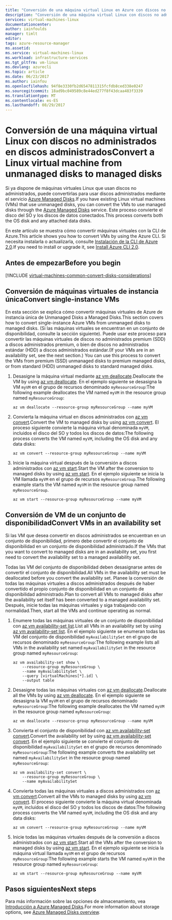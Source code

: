 ```yaml
---
title: "Conversión de una máquina virtual Linux en Azure con discos no administrados a discos administrados - Azure Managed Disks | Microsoft Docs"
description: "Conversión de una máquina virtual Linux con discos no administrados en discos administrados mediante la CLI de Azure 2.0 en el modelo de implementación de Resource Manager"
services: virtual-machines-linux
documentationcenter: 
author: iainfoulds
manager: timlt
editor: 
tags: azure-resource-manager
ms.assetid: 
ms.service: virtual-machines-linux
ms.workload: infrastructure-services
ms.tgt_pltfrm: vm-linux
ms.devlang: azurecli
ms.topic: article
ms.date: 06/23/2017
ms.author: iainfou
ms.openlocfilehash: 94f8e3330fb2d6547811315fcfdb8ced338e0247
ms.sourcegitcommit: 18ad9bc049589c8e44ed277f8f43dcaa483f3339
ms.translationtype: MT
ms.contentlocale: es-ES
ms.lasthandoff: 08/29/2017
---
```

# <a name="convert-a-linux-virtual-machine-from-unmanaged-disks-to-managed-disks"></a><span data-ttu-id="668e8-103">Conversión de una máquina virtual Linux con discos no administrados en discos administrados</span><span class="sxs-lookup"><span data-stu-id="668e8-103">Convert a Linux virtual machine from unmanaged disks to managed disks</span></span>

<span data-ttu-id="668e8-104">Si ya dispone de máquinas virtuales Linux que usan discos no administrados, puede convertirlas para usar discos administrados mediante el servicio [Azure Managed Disks](../windows/managed-disks-overview.md).</span><span class="sxs-lookup"><span data-stu-id="668e8-104">If you have existing Linux virtual machines (VMs) that use unmanaged disks, you can convert the VMs to use managed disks through the [Azure Managed Disks](../windows/managed-disks-overview.md) service.</span></span> <span data-ttu-id="668e8-105">Este proceso convierte el disco del SO y los discos de datos conectados.</span><span class="sxs-lookup"><span data-stu-id="668e8-105">This process converts both the OS disk and any attached data disks.</span></span>

<span data-ttu-id="668e8-106">En este artículo se muestra cómo convertir máquinas virtuales con la CLI de Azure.</span><span class="sxs-lookup"><span data-stu-id="668e8-106">This article shows you how to convert VMs by using the Azure CLI.</span></span> <span data-ttu-id="668e8-107">Si necesita instalarla o actualizarla, consulte [Instalación de la CLI de Azure 2.0](/cli/azure/install-azure-cli).</span><span class="sxs-lookup"><span data-stu-id="668e8-107">If you need to install or upgrade it, see [Install Azure CLI 2.0](/cli/azure/install-azure-cli).</span></span> 

## <a name="before-you-begin"></a><span data-ttu-id="668e8-108">Antes de empezar</span><span class="sxs-lookup"><span data-stu-id="668e8-108">Before you begin</span></span>

[!INCLUDE [virtual-machines-common-convert-disks-considerations](../../../includes/virtual-machines-common-convert-disks-considerations.md)]


## <a name="convert-single-instance-vms"></a><span data-ttu-id="668e8-109">Conversión de máquinas virtuales de instancia única</span><span class="sxs-lookup"><span data-stu-id="668e8-109">Convert single-instance VMs</span></span>
<span data-ttu-id="668e8-110">En esta sección se explica cómo convertir máquinas virtuales de Azure de instancia única de Unmanaged Disks a Managed Disks.</span><span class="sxs-lookup"><span data-stu-id="668e8-110">This section covers how to convert single-instance Azure VMs from unmanaged disks to managed disks.</span></span> <span data-ttu-id="668e8-111">(Si las máquinas virtuales se encuentran en un conjunto de disponibilidad, consulte la sección siguiente). Puede usar este proceso para convertir las máquinas virtuales de discos no administrados premium (SDD) a discos administrados premium, o bien de discos no administrados estándar (HDD) a discos administrados estándar.</span><span class="sxs-lookup"><span data-stu-id="668e8-111">(If your VMs are in an availability set, see the next section.) You can use this process to convert the VMs from premium (SSD) unmanaged disks to premium managed disks, or from standard (HDD) unmanaged disks to standard managed disks.</span></span>

1. <span data-ttu-id="668e8-112">Desasigne la máquina virtual mediante [az vm deallocate](/cli/azure/vm#deallocate).</span><span class="sxs-lookup"><span data-stu-id="668e8-112">Deallocate the VM by using [az vm deallocate](/cli/azure/vm#deallocate).</span></span> <span data-ttu-id="668e8-113">En el ejemplo siguiente se desasigna la VM `myVM` en el grupo de recursos denominado `myResourceGroup`:</span><span class="sxs-lookup"><span data-stu-id="668e8-113">The following example deallocates the VM named `myVM` in the resource group named `myResourceGroup`:</span></span>

    ```azurecli
    az vm deallocate --resource-group myResourceGroup --name myVM
    ```

2. <span data-ttu-id="668e8-114">Convierta la máquina virtual en discos administrados con [az vm convert](/cli/azure/vm#convert).</span><span class="sxs-lookup"><span data-stu-id="668e8-114">Convert the VM to managed disks by using [az vm convert](/cli/azure/vm#convert).</span></span> <span data-ttu-id="668e8-115">El proceso siguiente convierte la máquina virtual denominada `myVM`, incluidos el disco del SO y todos los discos de datos:</span><span class="sxs-lookup"><span data-stu-id="668e8-115">The following process converts the VM named `myVM`, including the OS disk and any data disks:</span></span>

    ```azurecli
    az vm convert --resource-group myResourceGroup --name myVM
    ```

3. <span data-ttu-id="668e8-116">Inicie la máquina virtual después de la conversión a discos administrados con [az vm start](/cli/azure/vm#start).</span><span class="sxs-lookup"><span data-stu-id="668e8-116">Start the VM after the conversion to managed disks by using [az vm start](/cli/azure/vm#start).</span></span> <span data-ttu-id="668e8-117">En el ejemplo siguiente se inicia la VM llamada `myVM` en el grupo de recursos `myResourceGroup`.</span><span class="sxs-lookup"><span data-stu-id="668e8-117">The following example starts the VM named `myVM` in the resource group named `myResourceGroup`.</span></span>

    ```azurecli
    az vm start --resource-group myResourceGroup --name myVM
    ```

## <a name="convert-vms-in-an-availability-set"></a><span data-ttu-id="668e8-118">Conversión de VM de un conjunto de disponibilidad</span><span class="sxs-lookup"><span data-stu-id="668e8-118">Convert VMs in an availability set</span></span>

<span data-ttu-id="668e8-119">Si las VM que desea convertir en discos administrados se encuentran en un conjunto de disponibilidad, primero debe convertir el conjunto de disponibilidad en un conjunto de disponibilidad administrado.</span><span class="sxs-lookup"><span data-stu-id="668e8-119">If the VMs that you want to convert to managed disks are in an availability set, you first need to convert the availability set to a managed availability set.</span></span>

<span data-ttu-id="668e8-120">Todas las VM del conjunto de disponibilidad deben desasignarse antes de convertir el conjunto de disponibilidad.</span><span class="sxs-lookup"><span data-stu-id="668e8-120">All VMs in the availability set must be deallocated before you convert the availability set.</span></span> <span data-ttu-id="668e8-121">Planee la conversión de todas las máquinas virtuales a discos administrados después de haber convertido el propio conjunto de disponibilidad en un conjunto de disponibilidad administrado.</span><span class="sxs-lookup"><span data-stu-id="668e8-121">Plan to convert all VMs to managed disks after the availability set itself has been converted to a managed availability set.</span></span> <span data-ttu-id="668e8-122">Después, inicie todas las máquinas virtuales y siga trabajando con normalidad.</span><span class="sxs-lookup"><span data-stu-id="668e8-122">Then, start all the VMs and continue operating as normal.</span></span>

1. <span data-ttu-id="668e8-123">Enumere todas las máquinas virtuales de un conjunto de disponibilidad con [az vm availability-set list](/cli/azure/vm/availability-set#list).</span><span class="sxs-lookup"><span data-stu-id="668e8-123">List all VMs in an availability set by using [az vm availability-set list](/cli/azure/vm/availability-set#list).</span></span> <span data-ttu-id="668e8-124">En el ejemplo siguiente se enumeran todas las VM del conjunto de disponibilidad `myAvailabilitySet` en el grupo de recursos denominado `myResourceGroup`:</span><span class="sxs-lookup"><span data-stu-id="668e8-124">The following example lists all VMs in the availability set named `myAvailabilitySet` in the resource group named `myResourceGroup`:</span></span>

    ```azurecli
    az vm availability-set show \
        --resource-group myResourceGroup \
        --name myAvailabilitySet \
        --query [virtualMachines[*].id] \
        --output table
    ```

2. <span data-ttu-id="668e8-125">Desasigne todas las máquinas virtuales con [az vm deallocate](/cli/azure/vm#deallocate).</span><span class="sxs-lookup"><span data-stu-id="668e8-125">Deallocate all the VMs by using [az vm deallocate](/cli/azure/vm#deallocate).</span></span> <span data-ttu-id="668e8-126">En el ejemplo siguiente se desasigna la VM `myVM` en el grupo de recursos denominado `myResourceGroup`:</span><span class="sxs-lookup"><span data-stu-id="668e8-126">The following example deallocates the VM named `myVM` in the resource group named `myResourceGroup`:</span></span>

    ```azurecli
    az vm deallocate --resource-group myResourceGroup --name myVM
    ```

3. <span data-ttu-id="668e8-127">Convierta el conjunto de disponibilidad con [az vm availability-set convert](/cli/azure/vm/availability-set#convert).</span><span class="sxs-lookup"><span data-stu-id="668e8-127">Convert the availability set by using [az vm availability-set convert](/cli/azure/vm/availability-set#convert).</span></span> <span data-ttu-id="668e8-128">En el ejemplo siguiente se convierte el conjunto de disponibilidad `myAvailabilitySet` en el grupo de recursos denominado `myResourceGroup`:</span><span class="sxs-lookup"><span data-stu-id="668e8-128">The following example converts the availability set named `myAvailabilitySet` in the resource group named `myResourceGroup`:</span></span>

    ```azurecli
    az vm availability-set convert \
        --resource-group myResourceGroup \
        --name myAvailabilitySet
    ```

4. <span data-ttu-id="668e8-129">Convierta todas las máquinas virtuales a discos administrados con [az vm convert](/cli/azure/vm#convert).</span><span class="sxs-lookup"><span data-stu-id="668e8-129">Convert all the VMs to managed disks by using [az vm convert](/cli/azure/vm#convert).</span></span> <span data-ttu-id="668e8-130">El proceso siguiente convierte la máquina virtual denominada `myVM`, incluidos el disco del SO y todos los discos de datos:</span><span class="sxs-lookup"><span data-stu-id="668e8-130">The following process converts the VM named `myVM`, including the OS disk and any data disks:</span></span>

    ```azurecli
    az vm convert --resource-group myResourceGroup --name myVM
    ```

5. <span data-ttu-id="668e8-131">Inicie todas las máquinas virtuales después de la conversión a discos administrados con [az vm start](/cli/azure/vm#start).</span><span class="sxs-lookup"><span data-stu-id="668e8-131">Start all the VMs after the conversion to managed disks by using [az vm start](/cli/azure/vm#start).</span></span> <span data-ttu-id="668e8-132">En el ejemplo siguiente se inicia la máquina virtual llamada `myVM` en el grupo de recursos `myResourceGroup`:</span><span class="sxs-lookup"><span data-stu-id="668e8-132">The following example starts the VM named `myVM` in the resource group named `myResourceGroup`:</span></span>

    ```azurecli
    az vm start --resource-group myResourceGroup --name myVM
    ```

## <a name="next-steps"></a><span data-ttu-id="668e8-133">Pasos siguientes</span><span class="sxs-lookup"><span data-stu-id="668e8-133">Next steps</span></span>
<span data-ttu-id="668e8-134">Para más información sobre las opciones de almacenamiento, vea [Introducción a Azure Managed Disks](../windows/managed-disks-overview.md).</span><span class="sxs-lookup"><span data-stu-id="668e8-134">For more information about storage options, see [Azure Managed Disks overview](../windows/managed-disks-overview.md).</span></span>

